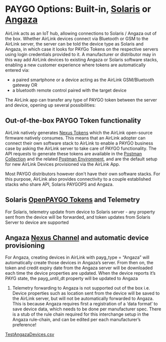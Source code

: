 # PAYGO Options: Built-in, [Solaris](https://www.solarisoffgrid.com) or [Angaza](https://www.angaza.com)

AirLink acts as an IoT hub, allowing connections to Solaris / Angaza out of the box. Whether AirLink devices connect via Bluetooth or GSM to the AirLink server, the server can be told the device type as Solaris and Angaza, in which case it looks for PAYGo Tokens on the respective servers using login credentials provided to it. A manufacturer or distributor may in this way add AirLink devices to existing Angaza or Solaris software stacks, enabling a new customer experience where tokens are automatically entered via:
- a paired smartphone or a device acting as the AirLink GSM/Bluetooth gateway OR
- a bluetooth remote control paired with the target device

The AirLink app can transfer any type of PAYGO token between the server and device, opening up several possibilities: 

## Out-of-the-box PAYGO Token functionality
AirLink natively generates [Nexus Tokens](https://github.com/angaza/nexus-embedded) which the AirLink open-source firmware natively consumes. This means that an AirLink adopter can connect their own software stack to AirLink to enable a PAYGO business case by asking the AirLink server to take care of PAYGO functionality. The API requests to generate these tokens are available in the [Postman Collection](https://github.com/EnAccess/AirLink-Server/blob/main/AirLink%20-%20Thingsboard.postman_collection.json) and the related [Postman Environment](https://github.com/EnAccess/AirLink-Server/blob/main/AirLink%20Demo%20Environment.postman_environment.json), and are the default setup for new AirLink Devices provisioned via the AirLink App.

Most PAYGO distributors however don't have their own software stacks. For this purpose, AirLink also provides connectivity to a couple established stacks who share API, Solaris PAYGOPS and Angaza.

## Solaris [OpenPAYGO Tokens](https://github.com/EnAccess/OpenPAYGO-Token) and Telemetry
For Solaris, telemetry update from device to Solaris server - any property sent from the device will be forwarded, and token updates from Solaris Server to device are supported

## Angaza [Nexus Channel](https://github.com/EnAccess/OpenPAYGO-Token) and automatic device provisioning
For Angaza, creating devices in AirLink with payg_type = “Angaza” will automatically create those devices in Angaza’s server. From then on, the token and credit expiry date from the Angaza server will be downloaded each time the device properties are updated. When the device reports it’s PAYG state, the payg_until_dt property will be updated to Angaza
    
1. Telemetry forwarding to Angaza is not supported out of the box i.e. Device properties such as location sent from the device will be saved to the AirLink server, but will not be automatically forwarded to Angaza. This is because Angaza requires first a registration of a ‘data format’ to save device data, which needs to be done per manufacturer spec. There is a stub of the rule chain required for this interchange setup in the Angaza rule-chain, and can be edited per each manufacturer’s preference!

[TestAngazaDevices.csv](Connecting%20to%20Solaris%20or%20Angaza/TestAngazaDevices.csv)